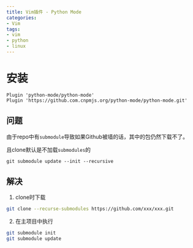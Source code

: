 ```yaml
---
title: Vim插件 - Python Mode
categories:
- Vim
tags:
- vim
- python
- linux
---
```


# 安装

```
Plugin 'python-mode/python-mode'
Plugin 'https://github.com.cnpmjs.org/python-mode/python-mode.git'
```

## 问题

由于repo中有`submodule`导致如果Github被墙的话，其中的包仍然下载不了。

且clone默认是不加载`submodules`的

```
git submodule update --init --recursive
```

## 解决

1. clone时下载

```sh
git clone --recurse-submodules https://github.com/xxx/xxx.git
```

2. 在主项目中执行

```sh
git submodule init
git submodule update
```

